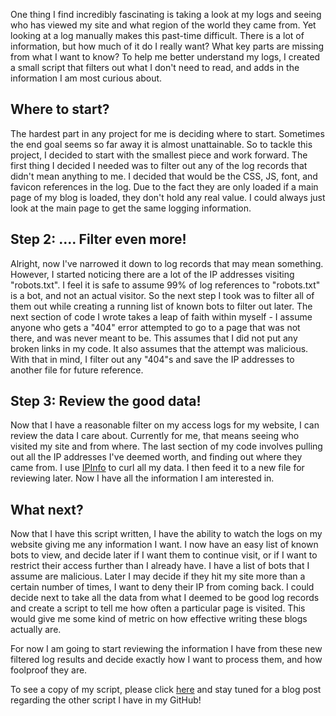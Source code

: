 One thing I find incredibly fascinating is taking a look at my logs and seeing 
who has viewed my site and what region of the world they came from. Yet looking 
at a log manually makes this past-time difficult. There is a lot of information, 
but how much of it do I really want? What key parts are missing from what I want 
to know? To help me better understand my logs, I created a small script that 
filters out what I don't need to read, and adds in the information I am most 
curious about.

## Where to start?

The hardest part in any project for me is deciding where to start. Sometimes 
the end goal seems so far away it is almost unattainable. So to tackle this 
project, I decided to start with the smallest piece and work forward. The 
first thing I decided I needed was to filter out any of the log records that 
didn't mean anything to me. I decided that would be the CSS, JS, font, and 
favicon references in the log. Due to the fact they are only loaded if a main 
page of my blog is loaded, they don't hold any real value. I could always just 
look at the main page to get the same logging information.

## Step 2: .... Filter even more!

Alright, now I've narrowed it down to log records that may mean something. 
However, I started noticing there are a lot of the IP addresses visiting 
"robots.txt". I feel it is safe to assume 99% of log references to "robots.txt" 
is a bot, and not an actual visitor. So the next step I took was to filter all 
of them out while creating a running list of known bots to filter out later. 
The next section of code I wrote takes a leap of faith within myself - I assume 
anyone who gets a "404" error attempted to go to a page that was not there, and 
was never meant to be. This assumes that I did not put any broken links in my 
code. It also assumes that the attempt was malicious. With that in mind, I 
filter out any "404"s and save the IP addresses to another file for future reference.

## Step 3: Review the good data!

Now that I have a reasonable filter on my access logs for my website, I can 
review the data I care about. Currently for me, that means seeing who visited 
my site and from where. The last section of my code involves pulling out all 
the IP addresses I've deemed worth, and finding out where they came from. I 
use [IPInfo](http://ipinfo.io) to curl all my data. I then feed it to a new 
file for reviewing later. Now I have all the information I am interested in.

## What next?

Now that I have this script written, I have the ability to watch the logs on 
my website giving me any information I want. I now have an easy list of known 
bots to view, and decide later if I want them to continue visit, or if I want 
to restrict their access further than I already have. I have a list of bots 
that I assume are malicious. Later I may decide if they hit my site more than 
a certain number of times, I want to deny their IP from coming back. I could 
decide next to take all the data from what I deemed to be good log records 
and create a script to tell me how often a particular page is visited. This 
would give me some kind of metric on how effective writing these blogs actually are.

For now I am going to start reviewing the information I have from these new 
filtered log results and decide exactly how I want to process them, and how 
foolproof they are.

To see a copy of my script, please click
[here](https://github.com/jawilson0502/myScripts/blob/master/websiteLogScript.sh)
and stay tuned for a blog post regarding the other script I have in my GitHub!
